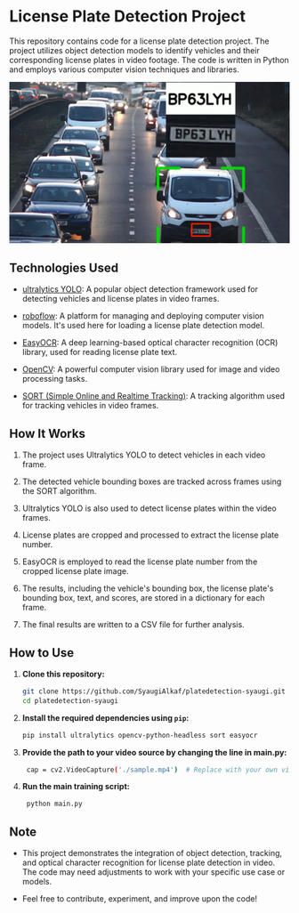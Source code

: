# License Plate Detection Project

This repository contains code for a license plate detection project. The project utilizes object detection models to identify vehicles and their corresponding license plates in video footage. The code is written in Python and employs various computer vision techniques and libraries.

![License Plate Detection](plate.png)

## Technologies Used

- [ultralytics YOLO](https://github.com/ultralytics/yolov5): A popular object detection framework used for detecting vehicles and license plates in video frames.
  
- [roboflow](https://roboflow.com/): A platform for managing and deploying computer vision models. It's used here for loading a license plate detection model.

- [EasyOCR](https://github.com/JaidedAI/EasyOCR): A deep learning-based optical character recognition (OCR) library, used for reading license plate text.

- [OpenCV](https://opencv.org/): A powerful computer vision library used for image and video processing tasks.

- [SORT (Simple Online and Realtime Tracking)](https://github.com/abewley/sort): A tracking algorithm used for tracking vehicles in video frames.

## How It Works

1. The project uses Ultralytics YOLO to detect vehicles in each video frame.

2. The detected vehicle bounding boxes are tracked across frames using the SORT algorithm.

3. Ultralytics YOLO is also used to detect license plates within the video frames.

4. License plates are cropped and processed to extract the license plate number.

5. EasyOCR is employed to read the license plate number from the cropped license plate image.

6. The results, including the vehicle's bounding box, the license plate's bounding box, text, and scores, are stored in a dictionary for each frame.

7. The final results are written to a CSV file for further analysis.

## How to Use

1. **Clone this repository:**

    ```bash
    git clone https://github.com/SyaugiAlkaf/platedetection-syaugi.git
    cd platedetection-syaugi
    ```

2. **Install the required dependencies using `pip`:**

    ```bash
    pip install ultralytics opencv-python-headless sort easyocr
    ```
3. **Provide the path to your video source by changing the line in main.py:**
   
   ```bash
    cap = cv2.VideoCapture('./sample.mp4')  # Replace with your own video path
    ```
4. **Run the main training script:**
   
   ```bash
    python main.py
    ```

## Note

- This project demonstrates the integration of object detection, tracking, and optical character recognition for license plate detection in video. The code may need adjustments to work with your specific use case or models.

- Feel free to contribute, experiment, and improve upon the code!
   
